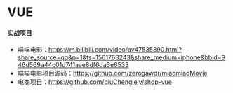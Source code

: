 # VUE

#### 实战项目
- 喵喵电影：https://m.bilibili.com/video/av47535390.html?share_source=qq&p=1&ts=1561763243&share_medium=iphone&bbid=946d569a44c01d741aae8df6da3e6533
- 喵喵电影项目源码：https://github.com/zerogawdr/miaomiaoMovie
- 电商项目：https://github.com/qiuChengleiy/shop-vue
